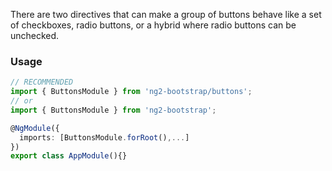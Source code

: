 There are two directives that can make a group of buttons behave like a set of checkboxes, radio buttons, or a hybrid where radio buttons can be unchecked.

### Usage
```typescript
// RECOMMENDED
import { ButtonsModule } from 'ng2-bootstrap/buttons';
// or
import { ButtonsModule } from 'ng2-bootstrap';

@NgModule({
  imports: [ButtonsModule.forRoot(),...]
})
export class AppModule(){} 
```
